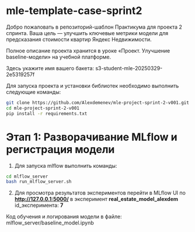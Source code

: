 # mle-template-case-sprint2

Добро пожаловать в репозиторий-шаблон Практикума для проекта 2 спринта. Ваша цель — улучшить ключевые метрики модели для предсказания стоимости квартир Яндекс Недвижимости.

Полное описание проекта хранится в уроке «Проект. Улучшение baseline-модели» на учебной платформе.

Здесь укажите имя вашего бакета: s3-student-mle-20250329-2e5319257f

Для запуска проекта и установки библиотек необходимо выполнить следующие команды:

```bash
git clone https://github.com/Alexdemenev/mle-project-sprint-2-v001.git
cd mle-project-sprint-2-v001
pip install -r requirements.txt 
```

# Этап 1: Разворачивание MLflow и регистрация модели

1. Для запуска mlflow выполнить команды:

```bash
cd mlflow_server
bash run_mlflow_server.sh
```

2. Для просмотра результатов экспериментов перейти в MLflow UI по **http://127.0.0.1:5000/** в эксперимент **real_estate_model_alexdem** id_эксперимента: **7**

Код обучения и логирования модели в файле: mlflow_server/baseline_model.ipynb